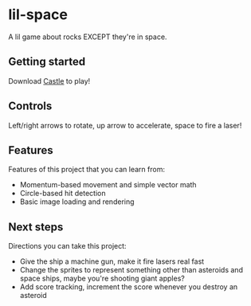 # lil-space
A lil game about rocks EXCEPT they're in space.

## Getting started
Download [Castle](https://castle.games/@bridgs/lil-space) to play!

## Controls
Left/right arrows to rotate, up arrow to accelerate, space to fire a laser!

## Features
Features of this project that you can learn from:

- Momentum-based movement and simple vector math
- Circle-based hit detection
- Basic image loading and rendering

## Next steps
Directions you can take this project:

- Give the ship a machine gun, make it fire lasers real fast
- Change the sprites to represent something other than asteroids and space ships, maybe you're shooting giant apples?
- Add score tracking, increment the score whenever you destroy an asteroid
